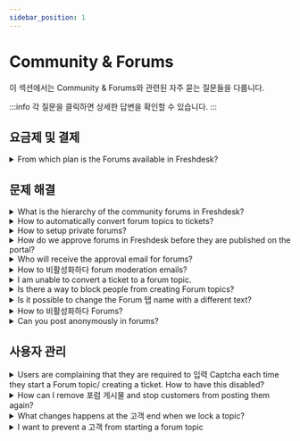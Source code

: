 ```yaml
---
sidebar_position: 1
---
```


# Community & Forums

이 섹션에서는 Community & Forums와 관련된 자주 묻는 질문들을 다룹니다.

:::info
각 질문을 클릭하면 상세한 답변을 확인할 수 있습니다.
:::


## 요금제 및 결제

<details>
<summary>From which plan is the Forums available in Freshdesk?</summary>

<p>Forums is a community on your portal using which your customers could build an active discussion to find mutual solutions. You could join and be a part of these discussions as well.</p><p><br /></p><p dir="ltr">Forums is a feature that is available from the <strong>Pro plan</strong> onwards (Old plan - <strong dir="ltr">Garden&nbsp;</strong>onwards.)</p>

</details>


## 문제 해결

<details>
<summary>What is the hierarchy of the community forums in Freshdesk?</summary>

<p>Community Forums can be built with three levels of hierarchy.</p><p><br /></p><p>Categories--&gt;Forums--&gt;Topics.</p><p><br /></p><p>At the top level, you could have various Community Categories such as Report a Problem, Discussions and so on. Within these categories, you could include specific Forums. Each of these forums can have as many individual Topics of discussion as you need. </p><p></p><p><br /></p>

</details>

<details>
<summary>How to automatically convert forum topics to tickets?</summary>

<p><span style="font-size: 16px;">If you are looking to convert any forum topic to tickets, so that you could reply directly to customers, </span><span style="font-size: 16px;">you could use the option <strong>"Auto-Convert Topics to Tickets"</strong> inside the Forum folders section. </span></p><p><br /></p><p><span style="font-size: 16px;">Once this is enabled, all new topics created in the respective forum would be automatically converted and created as a new ticket. This ticket would also contain a link to the corresponding Forum Topic. You could reply to these tickets and the reply would be sent to the customer as an email. While replying, you would also have the option to "Post reply in linked forum". When this option is turned on, the reply would be appended to the Forum Topic.</span></p>

</details>

<details>
<summary>How to setup private forums?</summary>

<p>You can restrict the visibility of forums to specific customers or keep it internal to just your agents, if needed. While creating a 'New Forum', you would be able to select the 'Visibility' to - All Users, Selected Companies, Agents or Logged-In Users. Once the visibility is set, it would apply to any Topic added under this Forum.</p>

</details>

<details>
<summary>How do we approve forums in Freshdesk before they are published on the portal?</summary>

<p>You could moderate and approve any forum topic that is newly created before it is published on your Freshdesk portal. To set up Forum Moderation, kindly navigate to <strong dir="ltr">Admin &gt; Channels &gt; Portals &gt; Settings &gt; Moderate Forums</strong> and select the option <strong>"Moderate all Topics and Replies"</strong>. </p><p><br /></p><p>To approve a forum go to the <strong>Dashboard and scroll down</strong>. You will find an option of <strong>"</strong><strong>Forum Moderation" </strong>on the right pane. Forum topics and replies that are awaiting moderation would be listed there and you could approve the topics to be published.</p>

</details>

<details>
<summary>Who will receive the approval email for forums?</summary>

<p>You can add the agents who would receive the moderation emails and would have permissions to moderate Forum Topics. To add agents to moderate your forums, please navigate to <strong dir="ltr">Admin &gt; Channels &gt; Portals &gt; Settings &gt; </strong>and choose an option from the list. If you choose <strong>"Moderate all topics and replies"</strong> or <strong>"Moderate topics with external link"</strong>, you would have an option to choose the agents who would receive moderation approval emails.</p><p><br /></p><p>These agents would be able to moderate any new topic, based on the option chosen, from under <strong>Dashboard--&gt;Forum Moderation, </strong>only after approval would the topics get displayed on your portal.</p>

</details>

<details>
<summary>How to 비활성화하다 forum moderation emails?</summary>

<p><span style="font-size: 16px;">If Forum Moderation is turned on, you would receive notification emails for approval, whenever a new Topic is created. You can turn off forum moderation by going to <strong dir="ltr">Admin &gt; Channels &gt; Portals --&gt; Settings </strong>tab. When you are looking to enable/disable moderation, you will find the option to add an agent's name in there. You can remove yourself from that list to prevent yourself from receiving Forum Moderation emails.</span></p>

</details>

<details>
<summary>I am unable to convert a ticket to a forum topic.</summary>

<p dir="ltr">If the contact is not a verified contact, the ticket cannot be converted to a topic. To verify a contact account, an activation email should be sent after which the contact could validate his account.</p><p><br /></p>

</details>

<details>
<summary>Is there a way to block people from creating Forum topics?</summary>

<p><span style="font-size: 16px;">You would face instances where you receive Spam Posts or when you would like to monitor the content which is being added to your Forums. To achieve this, Freshdesk has an option called Forum moderation so that you could moderate the forum topics which are submitted by the users, before posting it onto your support portal. Only after your approval, these posts would be made public.</span></p>

</details>

<details>
<summary>Is it possible to change the Forum 탭 name with a different text?</summary>

<p><span style="font-size: 16px;">Yes, this could be done with the help of Portal customisation feature which is available from the Estate plan onwards in Freshdesk. If you wish to make this change, please write to support@freshdesk.com and one of our agents would get in contact with you to take this customisation forward.</span></p>

</details>

<details>
<summary>How to 비활성화하다 Forums?</summary>

<p>You can disable Forums from being available to both your agents and customers by turning the 'Forums' toggle OFF from under <strong dir="ltr">Admin &gt; Account &gt; Helpdesk Settings.</strong></p><p><br /></p><p>After this is done, please make sure to hit the 'Save' button on the same page to save the settings.</p><p><br /></p>

</details>

<details>
<summary>Can you post anonymously in forums?</summary>

Unfortunately, there is no option for the customers to post anonymously in Forum. You can have the settings in such a way that only logged in users will be able to login and start a discussion in Forum.

</details>


## 사용자 관리

<details>
<summary>Users are complaining that they are required to 입력 Captcha each time they start a Forum topic/ creating a ticket. How to have this disabled?</summary>

<p ><span style="font-size: 16px;">Mandating the users to enter a Captcha before creating a Forum topic has been put in place to deflect spam users from your account. However, if you wish to turn it off, you could have this done under <strong dir="ltr">Admin &gt; Channels &gt; Portals &gt; Settings.</strong></span></p>

</details>

<details>
<summary>How can I remove 포럼 게시물 and stop customers from posting them again?</summary>

<p><span style="font-size: 16px;">Forum topics can always be deleted from the Forums tab by an Admin. However, if there are spam posts being regularly posted, </span><span style="font-size: 16px;">you can make use of the Forum Moderation feature. Here's </span><a href="https://support.freshdesk.com/support/solutions/articles/195476-forum-moderation-and-advanced-spam-protection" target="_blank"><span style="font-size: 16px;">a link</span></a><span style="font-size: 16px;"> that would help you set it up. </span></p><p><br /></p><p><span style="font-size: 16px;">Once the Forum Moderation is turned on, any Topic would require your approval before being posted publicly on your Portal.</span></p>

</details>

<details>
<summary>What changes happens at the 고객 end when we lock a topic?</summary>

<p style="">The customers will only be able to see the locked topics, follow it and like it but they will not be able to reply to a locked topic. </p>

</details>

<details>
<summary>I want to prevent a 고객 from starting a forum topic</summary>

<p dir="ltr">To Manage the Forum settings,</p><p><br /></p><ul><li><span dir="ltr">Go to <strong dir="ltr">Admin &gt; Channels &gt; Portals.</strong></span></li><li><span dir="ltr">Click<strong dir="ltr">&nbsp;Edit&nbsp;</strong>near the portal.</span></li><li><span dir="ltr">Go to<strong dir="ltr">&nbsp;Manage Sections&nbsp;</strong>tab and scroll down <strong dir="ltr">to Forums.</strong></span></li><li><span dir="ltr">Under '<strong>Forums can be viewed by</strong>', select <strong dir="ltr">Logged in users.</strong></span></li><li><span dir="ltr">This will hide the Forum tab from your customer portal.</span></li><li><span dir="ltr">To manage the content on your your forum, select the appropriate<strong>&nbsp;Moderate</strong><strong>Forums</strong> option.</span></li><li><span dir="ltr">Click <strong>Save</strong>.</span></li></ul><p><span dir="ltr"><img src="#" style="width: auto;" class="fr-fic fr-fil fr-dib" /></span></p>

</details>

